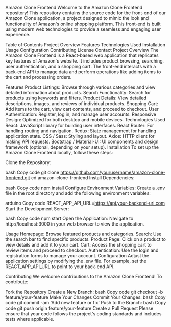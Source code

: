 
Amazon Clone Frontend
Welcome to the Amazon Clone Frontend repository! This repository contains the source code for the front-end of our Amazon Clone application, a project designed to mimic the look and functionality of Amazon's online shopping platform. This front-end is built using modern web technologies to provide a seamless and engaging user experience.

Table of Contents
Project Overview
Features
Technologies Used
Installation
Usage
Configuration
Contributing
License
Contact
Project Overview
The Amazon Clone Frontend is a React-based web application that replicates key features of Amazon's website. It includes product browsing, searching, user authentication, and a shopping cart. The front-end interacts with a back-end API to manage data and perform operations like adding items to the cart and processing orders.

Features
Product Listings: Browse through various categories and view detailed information about products.
Search Functionality: Search for products using keywords and filters.
Product Details: View detailed descriptions, images, and reviews of individual products.
Shopping Cart: Add items to the cart, view cart contents, and proceed to checkout.
User Authentication: Register, log in, and manage user accounts.
Responsive Design: Optimized for both desktop and mobile devices.
Technologies Used
React: JavaScript library for building user interfaces.
React Router: For handling routing and navigation.
Redux: State management for handling application state.
CSS / Sass: Styling and layout.
Axios: HTTP client for making API requests.
Bootstrap / Material-UI: UI components and design framework (optional, depending on your setup).
Installation
To set up the Amazon Clone Frontend locally, follow these steps:

Clone the Repository:

bash
Copy code
git clone https://github.com/yourusername/amazon-clone-frontend.git
cd amazon-clone-frontend
Install Dependencies:

bash
Copy code
npm install
Configure Environment Variables:
Create a .env file in the root directory and add the following environment variables:

arduino
Copy code
REACT_APP_API_URL=https://api.your-backend-url.com
Start the Development Server:

bash
Copy code
npm start
Open the Application:
Navigate to http://localhost:3000 in your web browser to view the application.

Usage
Homepage: Browse featured products and categories.
Search: Use the search bar to find specific products.
Product Page: Click on a product to view details and add it to your cart.
Cart: Access the shopping cart to review items and proceed to checkout.
Authentication: Use the login and registration forms to manage your account.
Configuration
Adjust the application settings by modifying the .env file. For example, set the REACT_APP_API_URL to point to your back-end API.

Contributing
We welcome contributions to the Amazon Clone Frontend! To contribute:

Fork the Repository
Create a New Branch:
bash
Copy code
git checkout -b feature/your-feature
Make Your Changes
Commit Your Changes:
bash
Copy code
git commit -am 'Add new feature or fix'
Push to the Branch:
bash
Copy code
git push origin feature/your-feature
Create a Pull Request
Please ensure that your code follows the project's coding standards and includes tests where applicable.
